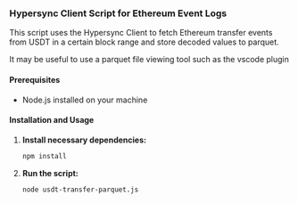 ### Hypersync Client Script for Ethereum Event Logs

This script uses the Hypersync Client to fetch Ethereum transfer events from USDT in a certain block range and store decoded values to parquet.

It may be useful to use a parquet file viewing tool such as the vscode plugin

#### Prerequisites

- Node.js installed on your machine

#### Installation and Usage

1. **Install necessary dependencies:**

   ```sh
   npm install
   ```

2. **Run the script:**
   ```sh
   node usdt-transfer-parquet.js
   ```
